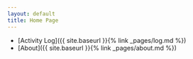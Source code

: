 ```yaml
---
layout: default
title: Home Page
---
```


  * [Activity Log]({{ site.baseurl }}{% link _pages/log.md %})
  * [About]({{ site.baseurl }}{% link _pages/about.md %})
  
